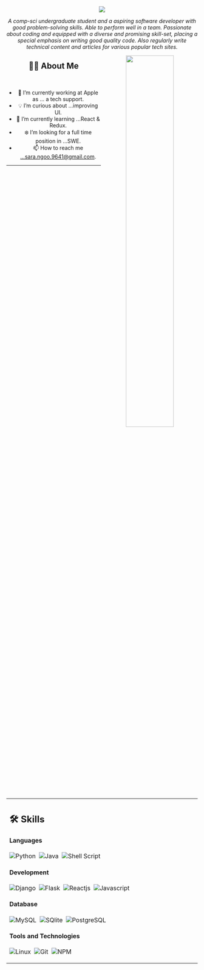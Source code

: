 <div align="center">

  <img src="https://readme-typing-svg.herokuapp.com?font=Bungee+Spice&color=22EBF7&size=25&center=false&lines=Hey+there!+My+name+is+Sara ...;Computer+Science+student...;Full+stack+web+developer...;Android+developer..."/>

   <p>
     <i>A comp-sci undergraduate student and a aspiring software developer with good problem-solving skills. Able to perform well in a team. Passionate about coding and equipped with a diverse and promising skill-set, placing a special emphasis on writing good quality code. Also regularly write technical content and articles for various popular tech sites.</i>
   </p>


  <img src="https://user-images.githubusercontent.com/89788120/167628634-549d2bdd-609e-4275-85af-1e1974da64ca.gif" width="50%" align="right" />

  ## 🙋‍♀️ About Me

  </br>

  - 🔧 I’m currently working at Apple as ... a tech support.
  - 💡 I’m curious about ...improving UI.
  - 📖 I’m currently learning ...React & Redux.
  - ❄️ I’m looking for a full time position in ...SWE.
  - 📫 How to reach me ...sara.ngoo.9641@gmail.com.

  <hr>


  </br>


  <table width="100%" >

   <tr>
      <td width="60%">

  ## 🛠️ Skills

  #### Languages
  ![Python](https://img.shields.io/badge/-Python-05122A?style=flat&logo=python)&nbsp;
  ![Java](https://img.shields.io/badge/Java-%23150458.svg?style=flat&logo=java&logoColor=orange)&nbsp;
  ![Shell Script](https://img.shields.io/badge/Shell_Script-121011?style=flat&logo=gnu-bash&logoColor=white)


  #### Development
  ![Django](https://img.shields.io/badge/Django-092E20?style=flat&logo=django&logoColor=white)&nbsp;
  ![Flask](https://img.shields.io/badge/Flask-000000?style=flat&logo=flask&logoColor=white)&nbsp;
  ![Reactjs](https://img.shields.io/badge/React-20232A?style=flat&logo=react&logoColor=61DAFB)&nbsp;
  ![Javascript](https://img.shields.io/badge/JavaScript-F7DF1E?style=flat&logo=javascript&logoColor=black)&nbsp;
  <!--      
  ![Express.js](https://img.shields.io/badge/express.js-%23404d59.svg?style=flat&logo=express&logoColor=%2361DAFB) -->


  #### Database
  ![MySQL](https://img.shields.io/badge/MySQL-00000F?style=flat&logo=mysql&logoColor=white)&nbsp;
  ![SQlite](https://img.shields.io/badge/-SQlite-05122A?style=flat&logo=sqlite&logoColor=A8B9CC)&nbsp;
  ![PostgreSQL](https://img.shields.io/badge/PostgreSQL-316192?style=flat&logo=postgresql&logoColor=green)

  #### Tools and Technologies
  ![Linux](https://img.shields.io/badge/Linux-05122A?style=flat&logo=linux&logoColor=white)&nbsp;
  ![Git](https://img.shields.io/badge/-Git-05122A?style=flat&logo=git)&nbsp;
  ![NPM](https://img.shields.io/badge/npm-CB3837?style=flat&logo=npm&logoColor=white)&nbsp;


  </td>
  
</div>


